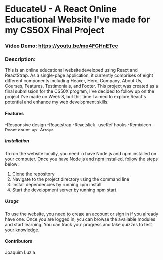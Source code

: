 # EducateU - A React Online Educational Website I've made for my CS50X Final Project

### Video Demo: https://youtu.be/mo4FGHnETcc

### Description:
This is an online educational website developed using React and ReactStrap. As a single-page application, it currently comprises of eight different components including Header, Hero, Company, About Us, Courses, Features, Testimonials, and Footer.
This project was created as a final submission for the CS50X program, I've decided to follow up on the project I've made on Week 8, but this time I aimed to explore React's potential and enhance my web development skills.

#### Features
-Responsive design
-Reactstrap
-Reactslick
-useRef hooks
-Remixicon
-React count-up
-Arrays

##### Installation
To run the website locally, you need to have Node.js and npm installed on your computer. Once you have Node.js and npm installed, follow the steps below:

1. Clone the repository
2. Navigate to the project directory using the command line
3. Install dependencies by running npm install
4. Start the development server by running npm start

##### Usage
To use the website, you need to create an account or sign in if you already have one. Once you are logged in, you can browse the available modules and start learning. You can track your progress and take quizzes to test your knowledge.

#### Contributors
Joaquim Luzia
